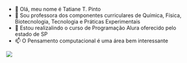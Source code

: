 - 👋 Olá, meu nome é Tatiane T. Pinto
- 👀 Sou professora dos componentes curriculares de Química, Física, Biotecnologia, Tecnologia e Práticas Experimentais
- 💞️ Estou realizalindo o curso de Programação Alura oferecido pelo estado de SP
- 📫 O Pensamento computacional é uma área bem interessante 

<!---
proftati2/proftati2 is a ✨ special ✨ repository because its `README.md` (this file) appears on your GitHub profile.
You can click the Preview link to take a look at your changes.
--->

![](https://media1.tenor.com/m/mkzlt3s5fYsAAAAC/ok-okay.gif)
